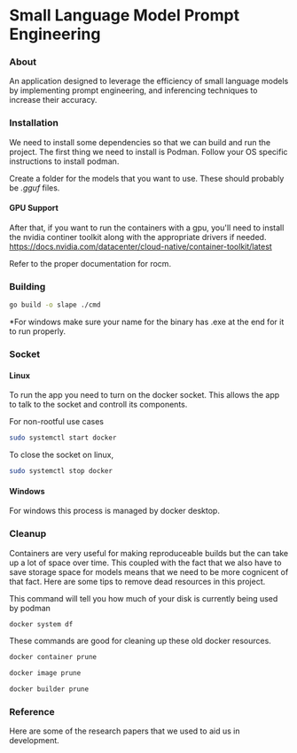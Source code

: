 # Small Language Model Prompt Engineering

### About

An application designed to leverage the efficiency of small language models by implementing prompt engineering, and inferencing techniques to increase their accuracy.

### Installation

We need to install some dependencies so that we can build and run the project. The first thing we need to install is Podman.
Follow your OS specific instructions to install podman.

Create a folder for the models that you want to use. These should probably be _.gguf_ files.

#### GPU Support

After that, if you want to run the containers with a gpu, you'll need to install the nvidia continer toolkit along with the appropriate drivers if needed.
https://docs.nvidia.com/datacenter/cloud-native/container-toolkit/latest

Refer to the proper documentation for rocm.

### Building
```bash
go build -o slape ./cmd
```
*For windows make sure your name for the binary has .exe at the end for it to run properly.

### Socket

#### Linux

To run the app you need to turn on the docker socket. This allows the app to talk to the socket and controll its components.

For non-rootful use cases

```bash
sudo systemctl start docker
```

To close the socket on linux,

```bash
sudo systemctl stop docker
```

#### Windows

For windows this process is managed by docker desktop.

### Cleanup

Containers are very useful for making reproduceable builds but the can take up a lot of space over time. This coupled with the fact that we also have to save storage space for models means that we need to be more cognicent of that fact. Here are some tips to remove dead resources in this project.

This command will tell you how much of your disk is currently being used by podman

```bash
docker system df
```

These commands are good for cleaning up these old docker resources.

```bash
docker container prune
```

```bash
docker image prune
```

```bash
docker builder prune
```

### Reference

Here are some of the research papers that we used to aid us in development.
